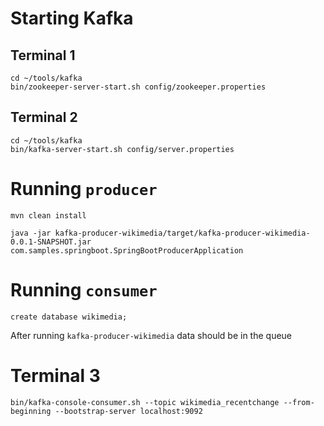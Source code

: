 # Starting Kafka
## Terminal 1
```shell
cd ~/tools/kafka
bin/zookeeper-server-start.sh config/zookeeper.properties
```

## Terminal 2
```shell
cd ~/tools/kafka
bin/kafka-server-start.sh config/server.properties
```

# Running `producer`
```shell
mvn clean install
```
```shell
java -jar kafka-producer-wikimedia/target/kafka-producer-wikimedia-0.0.1-SNAPSHOT.jar com.samples.springboot.SpringBootProducerApplication
```

# Running `consumer`
```mysql
create database wikimedia;
```

After running `kafka-producer-wikimedia` data should be in the queue
# Terminal 3
```shell
bin/kafka-console-consumer.sh --topic wikimedia_recentchange --from-beginning --bootstrap-server localhost:9092
```